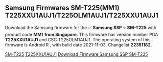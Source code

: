 <h2>Samsung Firmwares SM-T225(MM1) T225XXU1AUJ1/T225OLM1AUJ1/T225XXU1AUJ1</h2>
Download the Samsung firmware for the ✅ <strong>Samsung SSP </strong> ⭐ <strong>SM-T225</strong> with product code <strong>MM1</strong> <strong> from Singapore</strong>. This firmware has version number PDA <strong>T225XXU1AUJ1</strong> and CSC T225OLM1AUJ1. The operating system of this firmware is Android R , with build date 2021-11-03. Changelist <strong>22351182</strong>.


[SM-T225](https://samfirm.shop/samsung/model/SM-T225)
[T225XXU1AUJ1](https://samfirm.shop/samsung/pda/T225XXU1AUJ1)
[Download Firmware Samsung SSP SM-T225](https://samfirm.shop/samsung/firmware/470870)

